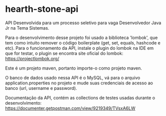 # hearth-stone-api

API Desenvolvida para um processo seletivo para vaga Desenvolvedor Java Jr na Tema Sistemas.

Para o desenvolvimento desse projeto foi usado a biblioteca 'lombok', que tem como intuito remover o código boilerplate (get, set, equals, hashcode e etc). Para o funcionamento da API, instale o plugin do lombok na IDE em que for testar, o plugin se encontra site oficial do lombok: https://projectlombok.org/

Este é um projeto maven, portanto importe-o como projeto maven.

O banco de dados usado nessa API é o MySQL, vá para o arquivo application.properties no projeto e mude suas credenciais de acesso ao banco (url, username e password).

Documentação da API, contém as collections de testes usadas durante o desenvolvimento: https://documenter.getpostman.com/view/9219349/TVsxA6LW
